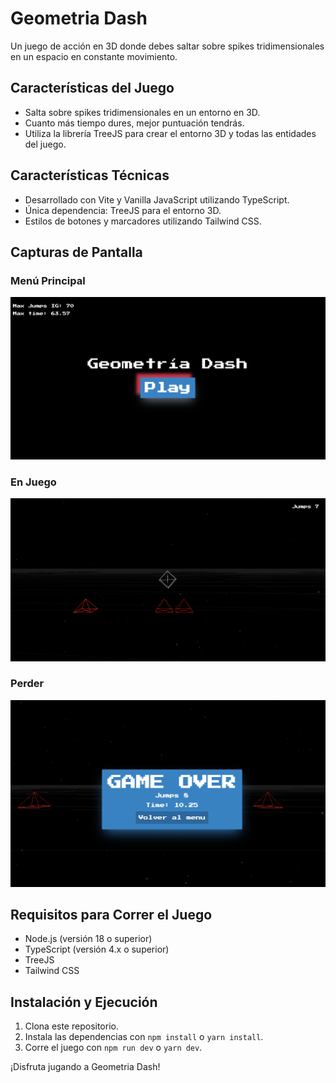 # Geometria Dash


Un juego de acción en 3D donde debes saltar sobre spikes tridimensionales en un espacio en constante movimiento.

## Características del Juego

* Salta sobre spikes tridimensionales en un entorno en 3D.
* Cuanto más tiempo dures, mejor puntuación tendrás.
* Utiliza la librería TreeJS para crear el entorno 3D y todas las entidades del juego.

## Características Técnicas

* Desarrollado con Vite y Vanilla JavaScript utilizando TypeScript.
* Única dependencia: TreeJS para el entorno 3D.
* Estilos de botones y marcadores utilizando Tailwind CSS.

## Capturas de Pantalla

### Menú Principal

![Menu Principal](/public/menu.png)

### En Juego

![En Juego](/public/in-game-jump.png)

### Perder

![Perder](/public/game-over.png)

## Requisitos para Correr el Juego

* Node.js (versión 18 o superior)
* TypeScript (versión 4.x o superior)
* TreeJS
* Tailwind CSS

## Instalación y Ejecución

1. Clona este repositorio.
2. Instala las dependencias con `npm install` o `yarn install`.
3. Corre el juego con `npm run dev` o `yarn dev`.

¡Disfruta jugando a Geometria Dash!